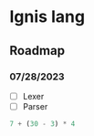 # Ignis lang

## Roadmap

### 07/28/2023

- [ ] Lexer
- [ ] Parser

```typescript
7 + (30 - 3) * 4
```
